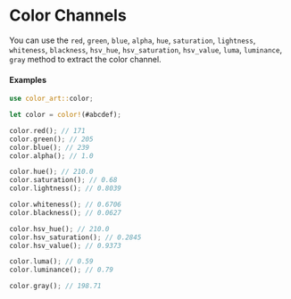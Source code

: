 # Color Channels

You can use the `red`, `green`, `blue`, `alpha`, `hue`, `saturation`, `lightness`, `whiteness`, `blackness`, `hsv_hue`, `hsv_saturation`, `hsv_value`, `luma`, `luminance`, `gray` method to extract the color channel.

#### Examples

```rust
use color_art::color;

let color = color!(#abcdef);

color.red(); // 171
color.green(); // 205
color.blue(); // 239
color.alpha(); // 1.0

color.hue(); // 210.0
color.saturation(); // 0.68
color.lightness(); // 0.8039

color.whiteness(); // 0.6706
color.blackness(); // 0.0627

color.hsv_hue(); // 210.0
color.hsv_saturation(); // 0.2845
color.hsv_value(); // 0.9373

color.luma(); // 0.59
color.luminance(); // 0.79

color.gray(); // 198.71
```
